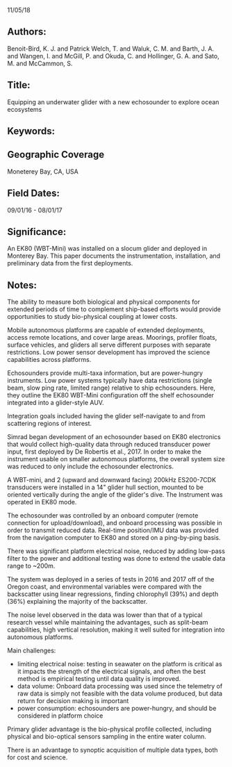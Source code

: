 11/05/18
## Authors:
Benoit-Bird, K. J. and Patrick Welch, T. and Waluk, C. M. and Barth, J. A. and Wangen, I. and McGill, P. and Okuda, C. and Hollinger, G. A. and Sato, M. and McCammon, S.
## Title:
Equipping an underwater glider with a new echosounder to explore ocean ecosystems
## Keywords:

## Geographic Coverage
Moneterey Bay, CA, USA
## Field Dates:
09/01/16 - 08/01/17
## Significance:
An EK80 (WBT-Mini) was installed on a slocum glider and deployed in Monterey Bay.  This paper documents the instrumentation, installation, and preliminary data from the first deployments.

## Notes:
The ability to measure both biological and physical components for extended periods of time to complement ship-based efforts would provide opportunities to study bio-physical coupling at lower costs.

Mobile autonomous platforms are capable of extended deployments, access remote locations, and cover large areas.  Moorings, profiler floats, surface vehicles, and gliders all serve different purposes with separate restrictions.  Low power sensor development has improved the science capabilities across platforms.

Echosounders provide multi-taxa information, but are power-hungry instruments.  Low power systems typically have data restrictions (single beam, slow ping rate, limited range) relative to ship echosounders.  Here, they outline the EK80 WBT-Mini configuration off the shelf echosounder integrated into a glider-style AUV.

Integration goals included having the glider self-navigate to and from scattering regions of interest.

Simrad began development of an echosounder  based on EK80 electronics that would collect high-quality data through reduced transducer power input, first deployed by De Robertis et al., 2017.  In order to make the instrument usable on smaller autonomous platforms, the overall system size was reduced to only include the echosounder electronics.

A WBT-mini, and 2 (upward and downward facing) 200kHz ES200-7CDK transducers were installed in a 14" glider hull section, mounted to be oriented vertically during the angle of the glider's dive.  The Instrument was operated in EK80 mode.

The echosounder was controlled by an onboard computer (remote connection for upload/download), and onboard processing was possible in order to transmit reduced data.  Real-time position/IMU data was provided from the navigation computer to EK80 and stored on a ping-by-ping basis.

There was significant platform electrical noise, reduced by adding low-pass filter to the power and additional testing was done to extend the usable data range to ~200m.

The system was deployed in a series of tests in 2016 and 2017 off of the Oregon coast, and environmental variables were compared with the backscatter using linear regressions, finding chlorophyll (39%) and depth (36%) explaining the majority of the backscatter.

The noise level observed in the data was lower than that of a typical research vessel while maintaining the advantages, such as split-beam capabilities, high vertical resolution, making it well suited for integration into autonomous platforms.

Main challenges:
- limiting electrical noise: testing in seawater on the platform is critical as it impacts the strength of the electrical signals, and often the best method is empirical testing until data quality is improved.
- data volume: Onboard data processing was used since the telemetry of raw data is simply not feasible with the data volume produced, but data return for decision making is important
- power consumption: echosounders are power-hungry, and should be considered in platform choice

Primary glider advantage is the bio-physical profile collected, including physical and bio-optical sensors sampling in the entire water column.

There is an advantage to synoptic acquisition of multiple data types, both for cost and science.
